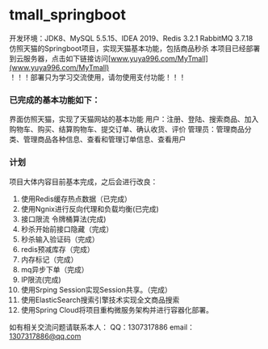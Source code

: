 # tmall_springboot
开发环境：JDK8、MySQL 5.5.15、IDEA 2019、Redis 3.2.1 RabbitMQ 3.7.18  
仿照天猫的Springboot项目，实现天猫基本功能，包括商品秒杀
本项目已经部署到云服务器，点击如下链接访问[www.yuya996.com/MyTmall](www.yuya996.com/MyTmall)    
！！！部署只为学习交流使用，请勿使用支付功能！！！

### 已完成的基本功能如下：
界面仿照天猫，实现了天猫网站的基本功能
用户：注册、登陆、搜索商品、加入购物车、购买、结算购物车、提交订单、确认收货、评价
管理员：管理商品分类、管理商品各种信息、查看和管理订单信息、查看用户

### 计划   
项目大体内容目前基本完成，之后会进行改良：
1. 使用Redis缓存热点数据（已完成）
2. 使用Ngnix进行反向代理和负载均衡(已完成)
3. 接口限流 令牌桶算法(完成)
4. 秒杀开始前接口隐藏（完成）
5. 秒杀输入验证码（完成）
6. redis预减库存（完成）
7. 内存标记（完成）
8. mq异步下单（完成）
9. IP限流(完成)
10. 使用Srping Session实现Session共享。（完成）
11. 使用ElasticSearch搜索引擎技术实现全文商品搜索
12. 使用Spring Cloud将项目重构微服务架构并进行容器化部署。

如有相关交流问题请联系本人：
QQ：1307317886  email：1307317886@qq.com  
